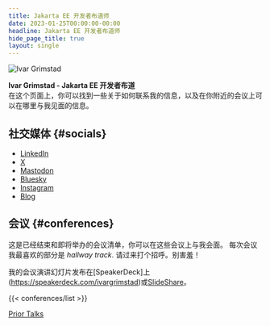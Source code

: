 ```yaml
---
title: Jakarta EE 开发者布道师
date: 2023-01-25T00:00:00-00:00
headline: Jakarta EE 开发者布道师
hide_page_title: true
layout: single
---
```


![Ivar Grimstad](https://github.com/ivargrimstad.png?size=90)

**Ivar Grimstad - Jakarta EE 开发者布道** \
在这个页面上，你可以找到一些关于如何联系我的信息，以及在你附近的会议上可以在哪里与我见面的信息。
## 社交媒体 {#socials}

- [LinkedIn](https://www.linkedin.com/in/ivargrimstad/)
- [ X ](https://x.com/ivar_grimstad)
- [Mastodon](https://mastodon.social/@ivar_grimstad)
- [Bluesky](https://bsky.app/profile/ivargrimstad.bsky.social)
- [Instagram](https://www.instagram.com/ivargrimstad_official/)
- [Blog](https://blogs.eclipse.org/blogs/ivar-grimstad)

## 会议 {#conferences}

这是已经结束和即将举办的会议清单，你可以在这些会议上与我会面。
每次会议我最喜欢的部分是 *hallway track*.
请过来打个招呼。别害羞！

我的会议演讲幻灯片发布在[SpeakerDeck]上(https://speakerdeck.com/ivargrimstad)或[SlideShare](https://www.slideshare.net/ivargrimstad)。


{{< conferences/list >}}

[Prior Talks](https://www.agilejava.eu/about/speaker-bio/)


